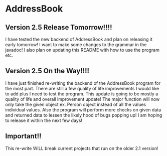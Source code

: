 # AddressBook
## Version 2.5 Release Tomorrow!!!!
I have tested the new backend of AddressBook and plan on releasing it early tomorrow! I want to make some changes to the grammar in the javadoc! I also plan on updating this README with how to use the program etc.

## Version 2.5 On the Way!!!!
  I have just finished re-writing the backend of the AddressBook program for the most part. There are still a few quality of life improvements I would like to add plus I need to test the program. This update is going to be mostly a quality of life and overall improvement update! The major function will now only take the given object ex. Person object instead of all the values individual values. Also the program will perform more checks on given data and returned data to lessen the likely hood of bugs popping up! I am hoping to release it within the next few days! 
 
 ## Important!!
 This re-write WILL break current projects that run on the older 2.1 version!
